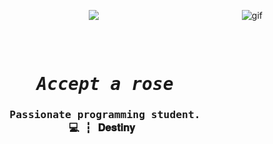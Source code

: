 <p><img align="right" alt="gif" src="https://media.discordapp.net/attachments/829804854586769428/849666014688837712/pngegg.png?width=549&height=390" /></p>
<p align="center">
</a> <img src="https://komarev.com/ghpvc/?username=syrusrose&color=46eb34"/> </p>

<pre align="center">
<h1 align="center">
<em>Accept a rose</em>
<h3>Passionate programming student.
💻 ┇ 𝐃𝐞𝐬𝐭𝐢𝐧𝐲 <h3>
</h1>
<b>
</b>
</pre>
